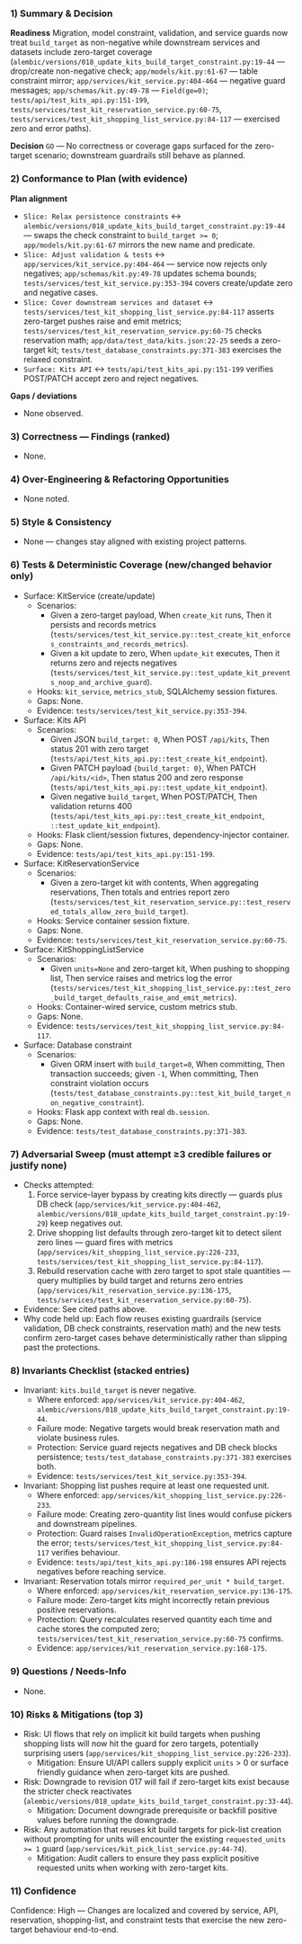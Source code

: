 ### 1) Summary & Decision
**Readiness**
Migration, model constraint, validation, and service guards now treat `build_target` as non-negative while downstream services and datasets include zero-target coverage (`alembic/versions/018_update_kits_build_target_constraint.py:19-44` — drop/create non-negative check; `app/models/kit.py:61-67` — table constraint mirror; `app/services/kit_service.py:404-464` — negative guard messages; `app/schemas/kit.py:49-78` — `Field(ge=0)`; `tests/api/test_kits_api.py:151-199`, `tests/services/test_kit_reservation_service.py:60-75`, `tests/services/test_kit_shopping_list_service.py:84-117` — exercised zero and error paths).

**Decision**
`GO` — No correctness or coverage gaps surfaced for the zero-target scenario; downstream guardrails still behave as planned.

### 2) Conformance to Plan (with evidence)
**Plan alignment**
- `Slice: Relax persistence constraints` ↔ `alembic/versions/018_update_kits_build_target_constraint.py:19-44` — swaps the check constraint to `build_target >= 0`; `app/models/kit.py:61-67` mirrors the new name and predicate.
- `Slice: Adjust validation & tests` ↔ `app/services/kit_service.py:404-464` — service now rejects only negatives; `app/schemas/kit.py:49-78` updates schema bounds; `tests/services/test_kit_service.py:353-394` covers create/update zero and negative cases.
- `Slice: Cover downstream services and dataset` ↔ `tests/services/test_kit_shopping_list_service.py:84-117` asserts zero-target pushes raise and emit metrics; `tests/services/test_kit_reservation_service.py:60-75` checks reservation math; `app/data/test_data/kits.json:22-25` seeds a zero-target kit; `tests/test_database_constraints.py:371-383` exercises the relaxed constraint.
- `Surface: Kits API` ↔ `tests/api/test_kits_api.py:151-199` verifies POST/PATCH accept zero and reject negatives.

**Gaps / deviations**
- None observed.

### 3) Correctness — Findings (ranked)
- None.

### 4) Over-Engineering & Refactoring Opportunities
- None noted.

### 5) Style & Consistency
- None — changes stay aligned with existing project patterns.

### 6) Tests & Deterministic Coverage (new/changed behavior only)
- Surface: KitService (create/update)
  - Scenarios:
    - Given a zero-target payload, When `create_kit` runs, Then it persists and records metrics (`tests/services/test_kit_service.py::test_create_kit_enforces_constraints_and_records_metrics`).
    - Given a kit update to zero, When `update_kit` executes, Then it returns zero and rejects negatives (`tests/services/test_kit_service.py::test_update_kit_prevents_noop_and_archive_guard`).
  - Hooks: `kit_service`, `metrics_stub`, SQLAlchemy session fixtures.
  - Gaps: None.
  - Evidence: `tests/services/test_kit_service.py:353-394`.
- Surface: Kits API
  - Scenarios:
    - Given JSON `build_target: 0`, When POST `/api/kits`, Then status 201 with zero target (`tests/api/test_kits_api.py::test_create_kit_endpoint`).
    - Given PATCH payload `{build_target: 0}`, When PATCH `/api/kits/<id>`, Then status 200 and zero response (`tests/api/test_kits_api.py::test_update_kit_endpoint`).
    - Given negative `build_target`, When POST/PATCH, Then validation returns 400 (`tests/api/test_kits_api.py::test_create_kit_endpoint`, `::test_update_kit_endpoint`).
  - Hooks: Flask client/session fixtures, dependency-injector container.
  - Gaps: None.
  - Evidence: `tests/api/test_kits_api.py:151-199`.
- Surface: KitReservationService
  - Scenarios:
    - Given a zero-target kit with contents, When aggregating reservations, Then totals and entries report zero (`tests/services/test_kit_reservation_service.py::test_reserved_totals_allow_zero_build_target`).
  - Hooks: Service container session fixture.
  - Gaps: None.
  - Evidence: `tests/services/test_kit_reservation_service.py:60-75`.
- Surface: KitShoppingListService
  - Scenarios:
    - Given `units=None` and zero-target kit, When pushing to shopping list, Then service raises and metrics log the error (`tests/services/test_kit_shopping_list_service.py::test_zero_build_target_defaults_raise_and_emit_metrics`).
  - Hooks: Container-wired service, custom metrics stub.
  - Gaps: None.
  - Evidence: `tests/services/test_kit_shopping_list_service.py:84-117`.
- Surface: Database constraint
  - Scenarios:
    - Given ORM insert with `build_target=0`, When committing, Then transaction succeeds; given `-1`, When committing, Then constraint violation occurs (`tests/test_database_constraints.py::test_kit_build_target_non_negative_constraint`).
  - Hooks: Flask app context with real `db.session`.
  - Gaps: None.
  - Evidence: `tests/test_database_constraints.py:371-383`.

### 7) Adversarial Sweep (must attempt ≥3 credible failures or justify none)
- Checks attempted:
  1) Force service-layer bypass by creating kits directly — guards plus DB check (`app/services/kit_service.py:404-462`, `alembic/versions/018_update_kits_build_target_constraint.py:19-29`) keep negatives out.
  2) Drive shopping list defaults through zero-target kit to detect silent zero lines — guard fires with metrics (`app/services/kit_shopping_list_service.py:226-233`, `tests/services/test_kit_shopping_list_service.py:84-117`).
  3) Rebuild reservation cache with zero target to spot stale quantities — query multiplies by build target and returns zero entries (`app/services/kit_reservation_service.py:136-175`, `tests/services/test_kit_reservation_service.py:60-75`).
- Evidence: See cited paths above.
- Why code held up: Each flow reuses existing guardrails (service validation, DB check constraints, reservation math) and the new tests confirm zero-target cases behave deterministically rather than slipping past the protections.

### 8) Invariants Checklist (stacked entries)
- Invariant: `kits.build_target` is never negative.
  - Where enforced: `app/services/kit_service.py:404-462`, `alembic/versions/018_update_kits_build_target_constraint.py:19-44`.
  - Failure mode: Negative targets would break reservation math and violate business rules.
  - Protection: Service guard rejects negatives and DB check blocks persistence; `tests/test_database_constraints.py:371-383` exercises both.
  - Evidence: `tests/services/test_kit_service.py:353-394`.
- Invariant: Shopping list pushes require at least one requested unit.
  - Where enforced: `app/services/kit_shopping_list_service.py:226-233`.
  - Failure mode: Creating zero-quantity list lines would confuse pickers and downstream pipelines.
  - Protection: Guard raises `InvalidOperationException`, metrics capture the error; `tests/services/test_kit_shopping_list_service.py:84-117` verifies behaviour.
  - Evidence: `tests/api/test_kits_api.py:186-198` ensures API rejects negatives before reaching service.
- Invariant: Reservation totals mirror `required_per_unit * build_target`.
  - Where enforced: `app/services/kit_reservation_service.py:136-175`.
  - Failure mode: Zero-target kits might incorrectly retain previous positive reservations.
  - Protection: Query recalculates reserved quantity each time and cache stores the computed zero; `tests/services/test_kit_reservation_service.py:60-75` confirms.
  - Evidence: `app/services/kit_reservation_service.py:168-175`.

### 9) Questions / Needs-Info
- None.

### 10) Risks & Mitigations (top 3)
- Risk: UI flows that rely on implicit kit build targets when pushing shopping lists will now hit the guard for zero targets, potentially surprising users (`app/services/kit_shopping_list_service.py:226-233`).
  - Mitigation: Ensure UI/API callers supply explicit `units` > 0 or surface friendly guidance when zero-target kits are pushed.
- Risk: Downgrade to revision 017 will fail if zero-target kits exist because the stricter check reactivates (`alembic/versions/018_update_kits_build_target_constraint.py:33-44`).
  - Mitigation: Document downgrade prerequisite or backfill positive values before running the downgrade.
- Risk: Any automation that reuses kit build targets for pick-list creation without prompting for units will encounter the existing `requested_units >= 1` guard (`app/services/kit_pick_list_service.py:44-74`).
  - Mitigation: Audit callers to ensure they pass explicit positive requested units when working with zero-target kits.

### 11) Confidence
Confidence: High — Changes are localized and covered by service, API, reservation, shopping-list, and constraint tests that exercise the new zero-target behaviour end-to-end.

